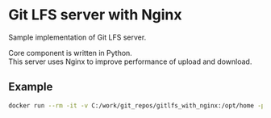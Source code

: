 # Git LFS server with Nginx

Sample implementation of Git LFS server.

Core component is written in Python.  
This server uses Nginx to improve performance of upload and download.

## Example

```bash
docker run --rm -it -v C:/work/git_repos/gitlfs_with_nginx:/opt/home -p2000:3000 gitlfs_with_nginx bash
```

